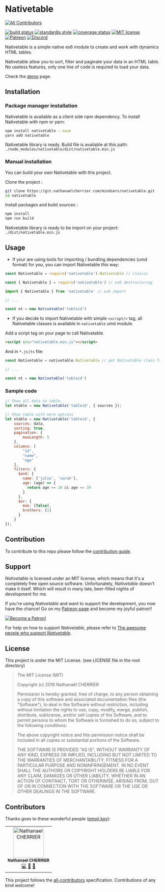 # Nativetable
[![All Contributors](https://img.shields.io/badge/all_contributors-1-orange.svg?style=flat-square)](#contributors)

[![build status][badge_build_status_image]][badge_build_status_link]
[![standardjs style][badge_js_code_style_image]][badge_js_code_style_link]
[![coverage status][badge_coverage_report_image]][badge_coverage_report_link]
[![MIT license][badge_license_image]][badge_license_link]
[![Patreon](https://img.shields.io/badge/support-patreon-F96854.svg?logo=patreon&style=flat-square)](https://www.patreon.com/bePatron?u=9715649)
[![Discord](https://img.shields.io/badge/chat-discord-7289DA.svg?logo=discord&logoColor=7289DA&style=flat-square)](https://discord.gg/sypJDdc)

Nativetable is a simple native es6 module to create and work with dynamics HTML tables.

Nativetable allow you to sort, filter and paginate your data in an HTML table. No useless features, only one line of code is required to load your data.

Check the [demo](https://mindsers.github.io/nativetable/) page.

## Installation

### Package manager installation

Nativetable is available as a client side npm dependency. To install Nativetable with npm or yarn:

```sh
npm install nativetable --save
yarn add nativetable
```

Nativetable library is ready. Build file is available at this path: `./node_modules/nativetable/dist/nativetable.min.js`

### Manual installation
You can build your own Nativetable with this project.

Clone the project :
```bash
git clone https://git.nathanaelcherrier.com/mindsers/nativetable.git
cd nativetable
```

Install packages and build sources :
```bash
npm install
npm run build
```

Nativetable library is ready to be import on your project: `./dist/nativetable.min.js`

## Usage

- If your are using tools for importing / bundling dependencies (umd format) for you, you can import Nativetable this way:

```js
const Nativetable = require('nativetable').Nativetable // classic

const { Nativetable } = require('nativetable') // es6 destructuring

import { Nativetable } from 'nativetable' // es6 import

// ...

const nt = new Nativetable('tableid')
```

- If you decide to import Nativetable with simple `<script/>` tag, all Nativetable classes is available in `nativetable` umd module.

Add a script tag on your page to call Nativatable.
```html
<script src="nativetable.min.js"></script>
```

And in `*.js|ts` file:
```js
const Nativetable = nativetable.Nativetable // get Nativetable class from nativetable module

// ...

const nt = new Nativetable('tableid')
```

### Sample code

```js
// Show all data in table.
let ntable = new Nativetable('tableid', { sources });
```

```js
// Show table with more options
let ntable = new Nativetable('tableid', {
    sources: data,
    sorting: true,
    pagination: {
        maxLength: 5
    },
    columns: [
        "id",
        "name",
        "age"
    ],
    filters: {
      $and: {
        name: ['julie', 'sarah'],
        age: (age) => {
          return age >= 29 && age <= 39
        }
      },
      $or: {
        man: [false],
        brothers: [1]
      }
    }
});
```

## Contribution

To contribute to this repo please follow the [contribution guide](https://github.com/Mindsers/nativetable/blob/master/CONTRIBUTING.md).

## Support

*Nativetable* is licensed under an MIT license, which means that it's a completely free open source software. Unfortunately, *Nativetable* doesn't make it itself. Which will result in many late, beer-filled nights of development for me.

If you're using *Nativetable* and want to support the development, you now have the chance! Go on my [Patreon page](https://www.patreon.com/mindsers) and become my joyful patron!!

[![Become a Patron!](https://c5.patreon.com/external/logo/become_a_patron_button.png)](https://www.patreon.com/bePatron?u=9715649)

For help on how to support *Nativetable*, please refer to [The awesome people who support *Nativetable*](https://github.com/Mindsers/nativetable/blob/develop/SPONSORS.md).

<!-- ### Premium sponsors -->

## License

This project is under the MIT License. (see LICENSE file in the root directory)

> The MIT License (MIT)
>
> Copyright (c) 2016 Nathanaël CHERRIER
>
> Permission is hereby granted, free of charge, to any person obtaining a copy
> of this software and associated documentation files (the "Software"), to deal
> in the Software without restriction, including without limitation the rights
> to use, copy, modify, merge, publish, distribute, sublicense, and/or sell
> copies of the Software, and to permit persons to whom the Software is
> furnished to do so, subject to the following conditions:
>
> The above copyright notice and this permission notice shall be included in all
> copies or substantial portions of the Software.
>
> THE SOFTWARE IS PROVIDED "AS IS", WITHOUT WARRANTY OF ANY KIND, EXPRESS OR
> IMPLIED, INCLUDING BUT NOT LIMITED TO THE WARRANTIES OF MERCHANTABILITY,
> FITNESS FOR A PARTICULAR PURPOSE AND NONINFRINGEMENT. IN NO EVENT SHALL THE
> AUTHORS OR COPYRIGHT HOLDERS BE LIABLE FOR ANY CLAIM, DAMAGES OR OTHER
> LIABILITY, WHETHER IN AN ACTION OF CONTRACT, TORT OR OTHERWISE, ARISING FROM,
> OUT OF OR IN CONNECTION WITH THE SOFTWARE OR THE USE OR OTHER DEALINGS IN THE
> SOFTWARE.

[wiki]: https://git.nathanaelcherrier.com/mindsers/nativetable/wikis/home
[project]: https://git.nathanaelcherrier.com/mindsers/nativetable

[badge_build_status_image]: https://img.shields.io/travis/Mindsers/nativetable/master.svg?style=flat-square
[badge_build_status_link]: https://travis-ci.org/Mindsers/nativetable
[badge_js_code_style_image]: https://img.shields.io/badge/code%20style-standard-yellow.svg?style=flat-square
[badge_js_code_style_link]: http://standardjs.com
[badge_license_image]: https://img.shields.io/badge/license-MIT-blue.svg?style=flat-square
[badge_license_link]: https://github.com/Mindsers/nativetable/blob/master/LICENSE
[badge_coverage_report_image]: https://img.shields.io/coveralls/Mindsers/nativetable/master.svg?style=flat-square
[badge_coverage_report_link]: https://coveralls.io/github/Mindsers/nativetable

## Contributors

Thanks goes to these wonderful people ([emoji key](https://allcontributors.org/docs/en/emoji-key)):

<!-- ALL-CONTRIBUTORS-LIST:START - Do not remove or modify this section -->
<!-- prettier-ignore -->
<table><tr><td align="center"><a href="https://nathanaelcherrier.com"><img src="https://avatars0.githubusercontent.com/u/3090112?v=4" width="100px;" alt="Nathanael CHERRIER"/><br /><sub><b>Nathanael CHERRIER</b></sub></a><br /><a href="https://github.com/mindsers/nativetable/commits?author=mindsers" title="Code">💻</a> <a href="https://github.com/mindsers/nativetable/commits?author=mindsers" title="Documentation">📖</a> <a href="#maintenance-mindsers" title="Maintenance">🚧</a></td></tr></table>

<!-- ALL-CONTRIBUTORS-LIST:END -->

This project follows the [all-contributors](https://github.com/all-contributors/all-contributors) specification. Contributions of any kind welcome!